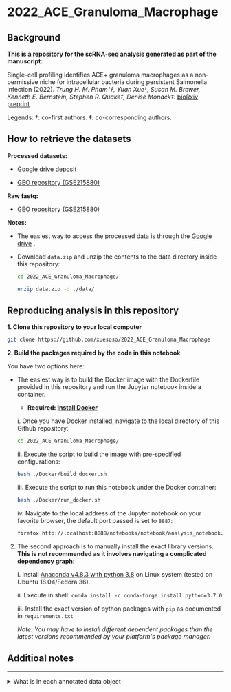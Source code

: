 # 2022_ACE_Granuloma_Macrophage

## Background

**This is a repository for the scRNA-seq analysis generated as part of the manuscript:**

Single-cell profiling identifies ACE+ granuloma macrophages as a non-permissive niche for intracellular bacteria during persistent Salmonella infection (2022). *Trung H. M. Pham†‡, Yuan Xue†, Susan M. Brewer, Kenneth E. Bernstein, Stephen R. Quake‡, Denise Monack‡.* [bioRxiv preprint](https://www.biorxiv.org/content/10.1101/2022.07.21.501041v1.full.pdf+html).

Legends:
†: co-first authors.
‡: co-corresponding authors.


## How to retrieve the datasets

**Processed datasets:**

- [Google drive deposit](https://drive.google.com/drive/folders/1ohx-A5gmWS42yG77ee6h7KLyaY4CINQV?usp=sharing)

- [GEO repository (GSE215880)](https://www.ncbi.nlm.nih.gov/geo/query/acc.cgi?acc=GSE215880)

**Raw fastq:**

- [GEO repository (GSE215880)](https://www.ncbi.nlm.nih.gov/geo/query/acc.cgi?acc=GSE215880)

**Notes:**
- The easiest way to access the processed data is through the [Google drive](https://drive.google.com/drive/folders/1ohx-A5gmWS42yG77ee6h7KLyaY4CINQV?usp=sharing)
.
- Download `data.zip` and unzip the contents to the data directory inside this repository:

    ```bash
    cd 2022_ACE_Granuloma_Macrophage/
    ```
    ```bash
    unzip data.zip -d ./data/
    ```

## Reproducing analysis in this repository

**1. Clone this repository to your local computer**

```bash
git clone https://github.com/xuesoso/2022_ACE_Granuloma_Macrophage
```



**2. Build the packages required by the code in this notebook**

You have two options here:

- The easiest way is to build the Docker image with the Dockerfile provided in this repository and run the Jupyter notebook inside a container.

    - **Required: [Install Docker](https://docs.docker.com/get-docker/)**

    i. Once you have Docker installed, navigate to the local directory of this Github repository:

    ```bash
    cd 2022_ACE_Granuloma_Macrophage/
    ```

    ii. Execute the script to build the image with pre-specified configurations:

    ```bash
    bash ./Docker/build_docker.sh
    ```

    iii. Execute the script to run this notebook under the Docker container:

    ```bash
    bash ./Docker/run_docker.sh
    ```

    iv. Navigate to the local address of the Jupyter notebook on your favorite browser, the default port passed is set to `8887`:

    ```bash
    firefox http://localhost:8888/notebooks/notebook/analysis_notebook.ipynb
    ```


2. The second approach is to manually install the exact library versions. **This is not recommended as it involves navigating a complicated dependency graph**:

    i. Install [Anaconda v4.8.3 with python 3.8](https://repo.anaconda.com/miniconda/Miniconda3-py38_4.8.3-Linux-x86_64.sh) on Linux system (tested on Ubuntu 18.04/Fedora 36).

    ii. Execute in shell: `conda install -c conda-forge install python=3.7.0`

    iii. Install the exact version of python packages with `pip` as documented in `requirements.txt`

    *Note: You may have to install different dependent packages than the latest versions recommended by your platform's package manager.*
           
## Additioal notes
-------
<details>
<summary>What is in each annotated data object</summary>

| data objects   |  descriptions |
| :---       |    :---   |
| sam_full.210505.h5ad | Processed 10X chromium v3.1 scRNA-seq data of splenocyte isolate. Contains samples collected from mouse infected by WT STm and dSTeE STm. Shown in Figure 1A-C. Shown in Figure S2A-B. |
| sam_full_velocyto.210505.h5ad | Contains same set of cells in "sam_full.210505.h5ad". Dataset is pre-processed with velocyto to yield RNA-velocity prediction. |
| sam_myeloidSubset.210505.h5ad | Myeloid sub-population derived from "sam_full.210505.h5ad". |
| sam_monocyteSubset.210505.h5ad | Monocyte macrophage sub-population derived from "sam_myeloidSubset.210505.h5ad". Shown in Figure 1D-G, Figure 2A-D, Figure S3A-C. |
| sam_monocyte_velocyto.210505.h5ad | Monocyte macrophage sub-population, same set of cells as in "sam_monocyteSubset.210505.h5ad". Dataset is pre-processed with velocyto to yield RNA-velocity prediction. Shown in Figure 2G. |
| sam_macrophageSubset_AB.210919.h5ad | Macrophage sub-population derived from "sam_monocyteSubset.210505.h5ad". Shown in Figure 3A-H. |
| harmony.sam_T_C_treatment.200119.sam_full.210505.h5ad | Processed 10X chromium v3.1 scRNA-seq data of splenocyte isolate. Contains samples collected from mouse treated with isotype control antibody or anti-TNFa antibody and then infected by WT STm. Data was aligned to "sam_full.210505.h5ad" using python implentation of harmony method (https://github.com/slowkow/harmonypy). |
| ABCT_SAM_momac.220828_review.h5ad | Derived from "sam_macrophageSubset_AB.210919.h5ad" and "harmony.sam_T_C_treatment.200119.sam_full.210505.h5ad". Contains samples collected from mouse infected by WT STm and dSTeE STm and from mouse treated with control antibody or anti-TNFa antibody. Both datasets have been subset to contain only the macrophage sub-population. "fig3_cell_type" and "fig3_leiden" have been updated to show cluster labels that are consistent with "sam_macrophageSubset_AB.210505.h5ad", which are the labels shown in Figure 6. "cell_type" and "leiden" reflect the original cluster labels generated by the analysis. |
| 201221_10X_velocyto_all.h5ad | This h5ad includes raw count values and velocyto estimate for all samples, including cells isolated from 4 x WT STm infected mice ("A"), 4 x dSTeE STm infected mice ("B"), 2 x isotype control antibody treated and WT STm infected mice ("C"), and 2 x anti-TNFa antibody treated and WT STm infected mice ("T"). |

</details>


